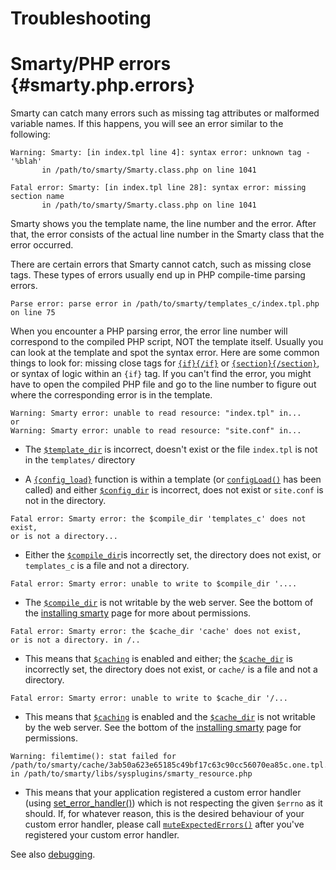 Troubleshooting
===============

Smarty/PHP errors {#smarty.php.errors}
=================

Smarty can catch many errors such as missing tag attributes or malformed
variable names. If this happens, you will see an error similar to the
following:


    Warning: Smarty: [in index.tpl line 4]: syntax error: unknown tag - '%blah'
           in /path/to/smarty/Smarty.class.php on line 1041

    Fatal error: Smarty: [in index.tpl line 28]: syntax error: missing section name
           in /path/to/smarty/Smarty.class.php on line 1041

        

Smarty shows you the template name, the line number and the error. After
that, the error consists of the actual line number in the Smarty class
that the error occurred.

There are certain errors that Smarty cannot catch, such as missing close
tags. These types of errors usually end up in PHP compile-time parsing
errors.


    Parse error: parse error in /path/to/smarty/templates_c/index.tpl.php on line 75

        

When you encounter a PHP parsing error, the error line number will
correspond to the compiled PHP script, NOT the template itself. Usually
you can look at the template and spot the syntax error. Here are some
common things to look for: missing close tags for
[`{if}{/if}`](#language.function.if) or
[`{section}{/section}`](#language.function.if), or syntax of logic
within an `{if}` tag. If you can\'t find the error, you might have to
open the compiled PHP file and go to the line number to figure out where
the corresponding error is in the template.


    Warning: Smarty error: unable to read resource: "index.tpl" in...
    or
    Warning: Smarty error: unable to read resource: "site.conf" in...

-   The [`$template_dir`](#variable.template.dir) is incorrect, doesn\'t
    exist or the file `index.tpl` is not in the `templates/` directory

-   A [`{config_load}`](#language.function.config.load) function is
    within a template (or [`configLoad()`](#api.config.load) has been
    called) and either [`$config_dir`](#variable.config.dir) is
    incorrect, does not exist or `site.conf` is not in the directory.

<!-- -->


    Fatal error: Smarty error: the $compile_dir 'templates_c' does not exist,
    or is not a directory...

        

-   Either the [`$compile_dir`](#variable.compile.dir)is incorrectly
    set, the directory does not exist, or `templates_c` is a file and
    not a directory.

<!-- -->


    Fatal error: Smarty error: unable to write to $compile_dir '....

        

-   The [`$compile_dir`](#variable.compile.dir) is not writable by the
    web server. See the bottom of the [installing
    smarty](#installing.smarty.basic) page for more about permissions.

<!-- -->


    Fatal error: Smarty error: the $cache_dir 'cache' does not exist,
    or is not a directory. in /..

        

-   This means that [`$caching`](#variable.caching) is enabled and
    either; the [`$cache_dir`](#variable.cache.dir) is incorrectly set,
    the directory does not exist, or `cache/` is a file and not a
    directory.

<!-- -->


    Fatal error: Smarty error: unable to write to $cache_dir '/...

        

-   This means that [`$caching`](#variable.caching) is enabled and the
    [`$cache_dir`](#variable.cache.dir) is not writable by the web
    server. See the bottom of the [installing
    smarty](#installing.smarty.basic) page for permissions.

<!-- -->


    Warning: filemtime(): stat failed for /path/to/smarty/cache/3ab50a623e65185c49bf17c63c90cc56070ea85c.one.tpl.php 
    in /path/to/smarty/libs/sysplugins/smarty_resource.php

       

-   This means that your application registered a custom error handler
    (using [set\_error\_handler()](https://www.php.net/set_error_handler))
    which is not respecting the given `$errno` as it should. If, for
    whatever reason, this is the desired behaviour of your custom error
    handler, please call
    [`muteExpectedErrors()`](#api.mute.expected.errors) after you\'ve
    registered your custom error handler.

See also [debugging](#chapter.debugging.console).
